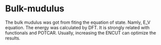 # Bulk-mudulus
The bulk mudulus was got from fiting the equation of state.
Namly, E_V equation.
The energy was calculated by DFT.
It is strongly related with functionals and POTCAR.
Usually, increasing the ENCUT can optimize the results.
